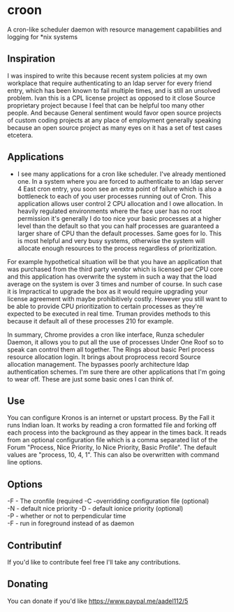 # croon
A cron-like scheduler daemon with resource management capabilities and logging for *nix systems

## Inspiration
I was inspired to write this because recent system policies at my own workplace that require authenticating to an ldap server for every friend entry, which has been known to fail multiple times, and is still an unsolved problem. Ivan this is a CPL license project as opposed to it close Source proprietary project because I feel that can be helpful too many other people. And because General sentiment would favor open source projects of custom coding projects at any place of employment generally speaking because an open source project as many eyes on it has a set of test cases etcetera. 

## Applications
* I see many applications for a cron like scheduler. I've already mentioned one. In a system where you are forced to authenticate to an ldap server 4 East cron entry, you soon see an extra point of failure which is also a bottleneck to each of you user processes running out of Cron. This application allows user control 2 CPU allocation and I owe allocation. In heavily regulated environments where the face user has no root permission it's generally I do too nice your basic processes at a higher level than the default so that you can half processes are guaranteed a larger share of CPU than the default processes. Same goes for Io. This is most helpful and very busy systems, otherwise the system will allocate enough resources to the process regardless of prioritization.

For example hypothetical situation will be that you have an application that was purchased from the third party vendor which is licensed per CPU core and this application has overwrite the system in such a way that the load average on the system is over 3 times and number of course. In such case it is Impractical to upgrade the box as it would require upgrading your license agreement with maybe prohibitively costly. However you still want to be able to provide CPU prioritization to certain processes as they're expected to be executed in real time. Truman provides methods to this because it default all of these processes 210 for example.

In summary, Chrome provides a cron like interface, Runza scheduler Daemon, it allows you to put all the use of processes Under One Roof so to speak can control them all together. The Rings about basic Perl process resource allocation login. It brings about proprocess record Source allocation management. The bypasses poorly architecture ldap authentication schemes. I'm sure there are other applications that I'm going to wear off. These are just some basic ones I can think of.

## Use
You can configure Kronos is an internet or upstart process. By the Fall it runs Indian loan. It works by reading a cron formatted file and forking off each process into the background as they appear in the times back. It reads from an optional configuration file which is a comma separated list of the Forum "Process, Nice Priority, Io Nice Priority, Basic Profile". The default values are "process, 10, 4, 1". This can also be overwritten with command line options.

## Options
-F - The cronfile (required
-C -overridding configuration file (optional)              
-N - default nice priority 
-D - default ionice priority (optional)                
-P - whether or not to perpendicular time      
-F - run in foreground instead of as daemon

## Contributinf
If you'd like to contribute feel free I'll take any contributions.

## Donating
You can donate if you'd like https://www.paypal.me/aadel112/5
